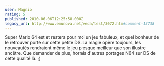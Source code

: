 ```yaml
---
user: Magnio
rating: 5
published: 2010-06-06T12:25:58.000Z
legacy_url: http://www.emunova.net/veda/test/3072.htm#comment-13738
---
```

Super Mario 64 est et restera pour moi un jeu fabuleux, et quel bonheur de le retrouver porté sur cette petite DS. La magie opère toujours, les nouveautés rendraient même le jeu presque meilleur que son illustre ancêtre. Que demander de plus, hormis d'autres portages N64 sur DS de cette qualité là. ;)